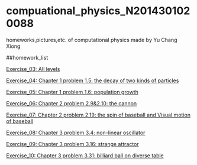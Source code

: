 # compuational_physics_N2014301020088
homeworks,pictures,etc. of computational physics made by Yu Chang Xiong

##homework_list

[Exercise_03:
All levels](https://www.zybuluo.com/RobertYulius/note/498106)

[Exercise_04:
Chapter 1 problem 1.5:
the decay of two kinds of particles](https://www.zybuluo.com/RobertYulius/note/498113)

[Exercise_05:
Chapter 1 problem 1.6:
population growth](https://www.zybuluo.com/RobertYulius/note/498120)

[Exercise_06:
Chapter 2 problem 2.9&2.10:
the cannon](https://www.zybuluo.com/RobertYulius/note/498130)

[Exercise_07:
Chapter 2 problem 2.19:
the spin of baseball and Visual motion of baseball](https://www.zybuluo.com/RobertYulius/note/498135)

[Exercise_08:
Chapter 3 problem 3.4:
non-linear oscillator](https://www.zybuluo.com/RobertYulius/note/498137)

[Exercise_09:
Chapter 3 problem 3.16:
strange attractor](https://www.zybuluo.com/RobertYulius/note/498140)

[Exercise_10:
Chapter 3 problem 3.31:
billiard ball on diverse table](https://www.zybuluo.com/RobertYulius/note/498142)
